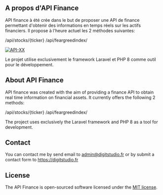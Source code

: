 
## A propos d'API Finance
API finance à été crée dans le but de proposer une API de finance permettant d'obtenir des informations en temps réels sur les actifs financiers.
Il propose à l'heure actuel les 2 méthodes suivantes: 

/api/stocks/{ticker}
/api/feargreedindex/

<a href="https://ibb.co/rxkcZ5B"><img src="https://i.ibb.co/m9JXHhn/API-XX.png" alt="API-XX" border="0"></a>

Le projet utilise exclusivement le framework Laravel et PHP 8 comme outil pour le développement.


## About API Finance

API finance was created with the aim of providing a finance API to obtain real time information on financial assets. It currently offers the following 2 methods:

/api/stocks/{ticker}
/api/feargreedindex/


The project uses exclusively the Laravel framework and PHP 8 as a tool for development.


## Contact

You can contact me by send email to admin@digitstudio.fr or by submit a contact form to https://digitstudio.fr 

## License

The API Finance is open-sourced software licensed under the [MIT license](https://opensource.org/licenses/MIT).
